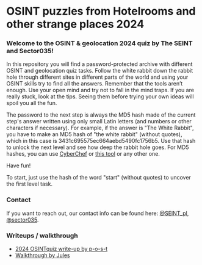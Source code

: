 # OSINT puzzles from Hotelrooms and other strange places 2024

### Welcome to the OSINT & geolocation 2024 quiz by The SEINT and Sector035!

In this repository you will find a password-protected archive with different OSINT and geolocation quiz tasks.
Follow the white rabbit down the rabbit hole through different sites in different parts of the world and using your OSINT skills try to find all the answers. Remember that the tools aren’t enough. Use your open mind and try not to fall in the mind traps. If you are really stuck, look at the tips. Seeing them before trying your own ideas will spoil you all the fun.

The password to the next step is always the MD5 hash made of the current step's answer written using only small Latin letters (and numbers or other characters if necessary).
For example, if the answer is "The White Rabbit", you have to make an MD5 hash of "the white rabbit" (without quotes), which in this case is 3431c695575ec664aebd5490fc1756b5. Use that hash to unlock the next level and see how deep the rabbit hole goes.
For MD5 hashes, you can use [CyberChef](https://gchq.github.io/CyberChef/#recipe=MD5()) or [this tool](https://emn178.github.io/online-tools/md5.html) or any other one.

Have fun!

To start, just use the hash of the word "start" (without quotes) to uncover the first level task.

### Contact

If you want to reach out, our contact info can be found here: [@SEINT_pl](https://github.com/seintpl), [@sector035](https://sector035.nl).

### Writeups / walkthrough

* [2024 OSINTquiz write-up by p-o-s-t](https://github.com/p-o-s-t/CTFs/blob/main/SEINT_pl%20OSINT%20Quiz/2024/Steps.md)
* [Walkthrough by Jules](https://jules-lewis.github.io/blog/hotelrooms-and-other-strange-places-2024.html)
